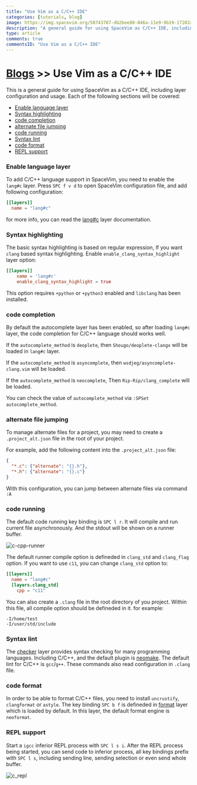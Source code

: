 ```yaml
---
title: "Use Vim as a C/C++ IDE"
categories: [tutorials, blog]
image: https://img.spacevim.org/58743787-db2bee80-846a-11e9-9b19-17202ac542c9.png
description: "A general guide for using SpaceVim as C/C++ IDE, including layer configuration, requiems installation and usage."
type: article
comments: true
commentsID: "Use Vim as a C/C++ IDE"
---
```


# [Blogs](../blog/) >> Use Vim as a C/C++ IDE

This is a general guide for using SpaceVim as a C/C++ IDE, including layer configuration and usage. 
Each of the following sections will be covered:

<!-- vim-markdown-toc GFM -->

- [Enable language layer](#enable-language-layer)
- [Syntax highlighting](#syntax-highlighting)
- [code completion](#code-completion)
- [alternate file jumping](#alternate-file-jumping)
- [code running](#code-running)
- [Syntax lint](#syntax-lint)
- [code format](#code-format)
- [REPL support](#repl-support)

<!-- vim-markdown-toc -->

### Enable language layer

To add C/C++ language support in SpaceVim, you need to enable the `lang#c` layer. Press `SPC f v d` to open
SpaceVim configuration file, and add following configuration:

```toml
[[layers]]
  name = "lang#c"
```

for more info, you can read the [lang#c](../layers/lang/c/) layer documentation.

### Syntax highlighting

The basic syntax highlighting is based on regular expression, If you want `clang` based
syntax highlighting. Enable `enable_clang_syntax_highlight` layer option:

```toml
[[layers]]
    name = 'lang#c'
    enable_clang_syntax_highlight = true
```

This option requires `+python` or `+python3` enabled and `libclang` has been installed.

### code completion

By default the autocomplete layer has been enabled, so after loading `lang#c` layer, the code completion
for C/C++ language should works well.

If the `autocomplete_method` is `deoplete`, then `Shougo/deoplete-clangx` will be loaded in `lang#c` layer.

If the `autocomplete_method` is `asyncomplete`, then `wsdjeg/asyncomplete-clang.vim` will be loaded.

If the `autocomplete_method` is `neocomplete`, Then `Rip-Rip/clang_complete` will be loaded.

You can check the value of `autocomplete_method` via `:SPSet autocomplete_method`.

### alternate file jumping

To manage alternate files for a project, you may need to create a `.project_alt.json` file in the root of your
project.

For example, add the following content into the `.project_alt.json` file:

```json
{
  "*.c": {"alternate": "{}.h"},
  "*.h": {"alternate": "{}.c"}
}
```

With this configuration, you can jump between alternate files via command `:A`


### code running

The default code running key binding is `SPC l r`. It will compile and run current file asynchronously.
And the stdout will be shown on a runner buffer.

![c-cpp-runner](https://img.spacevim.org/58743787-db2bee80-846a-11e9-9b19-17202ac542c9.png)

The default runner compile option is defineded in `clang_std` and `clang_flag` option.
If you want to use `c11`, you can change `clang_std` option to:

```toml
[[layers]]
  name = "lang#c"
  [layers.clang_std]
    cpp = "c11"
```

You can also create a `.clang` file in the root directory of you project. Within this
file, all compile option should be defineded in it. for example:

```
-I/home/test
-I/user/std/include
```

### Syntax lint

The [checker](../layers/checkers/) layer provides syntax checking for many programming languages.
Including C/C++, and the default plugin is [neomake](https://github.com/neomake/neomake). The default
lint for C/C++ is `gcc`/`g++`. These commands also read configuration in `.clang` file.

### code format

In order to be able to format C/C++ files, you need to install `uncrustify`, `clangformat` or `astyle`.
The key binding `SPC b f` is defineded in [format](../layers/format/) layer which is loaded by default.
In this layer, the default format engine is `neoformat`.

### REPL support

Start a `igcc` inferior REPL process with `SPC l s i`. After the REPL process being started, you can
send code to inferior process, all key bindings prefix with `SPC l s`, including sending line, sending selection or even
send whole buffer.

![c_repl](https://img.spacevim.org/58744043-28aa5a80-846f-11e9-94c1-e6927696e662.png)
